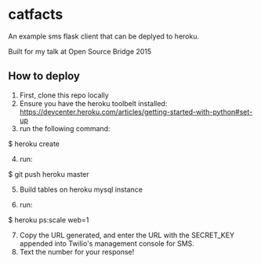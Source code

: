 # catfacts

An example sms flask client that can be deplyed to heroku.

Built for my talk at Open Source Bridge 2015


## How to deploy

1. First, clone this repo locally
2. Ensure you have the heroku toolbelt installed: https://devcenter.heroku.com/articles/getting-started-with-python#set-up
3. run the following command:

  $ heroku create

4. run:

  $ git push heroku master

5. Build tables on heroku mysql instance

6. run:

  $ heroku ps:scale web=1

7. Copy the URL generated, and enter the URL with the SECRET_KEY appended into Twilio's management console for SMS. 
8. Text the number for your response!
